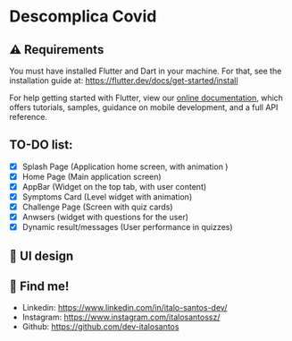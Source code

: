 # Descomplica Covid

## ⚠️ Requirements

You must have installed Flutter and Dart in your machine. For that, see the installation guide at: https://flutter.dev/docs/get-started/install

For help getting started with Flutter, view our
[online documentation](https://flutter.dev/docs), which offers tutorials,
samples, guidance on mobile development, and a full API reference.

## TO-DO list:
- [x] Splash Page (Application home screen, with animation )
- [x] Home Page (Main application screen)
- [x] AppBar (Widget on the top tab, with user content)
- [x] Symptoms Card (Level widget with animation)
- [x] Challenge Page (Screen with quiz cards)
- [x] Anwsers (widget with questions for the user)
- [x] Dynamic result/messages (User performance in quizzes)

## 🎨 UI design

<p align="center">
</p>

## 🔗 Find me!
- Linkedin: https://www.linkedin.com/in/italo-santos-dev/
- Instagram: https://www.instagram.com/italosantossz/
- Github: https://github.com/dev-italosantos

